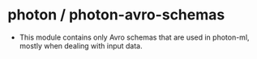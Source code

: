 # photon / photon-avro-schemas

- This module contains only Avro schemas that are used in photon-ml, mostly when dealing with input data. 

